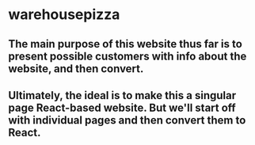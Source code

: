# warehousepizza
## The main purpose of this website thus far is to present possible customers with info about the website, and then convert.
## Ultimately, the ideal is to make this a singular page React-based website. But we'll start off with individual pages and then convert them to React.
